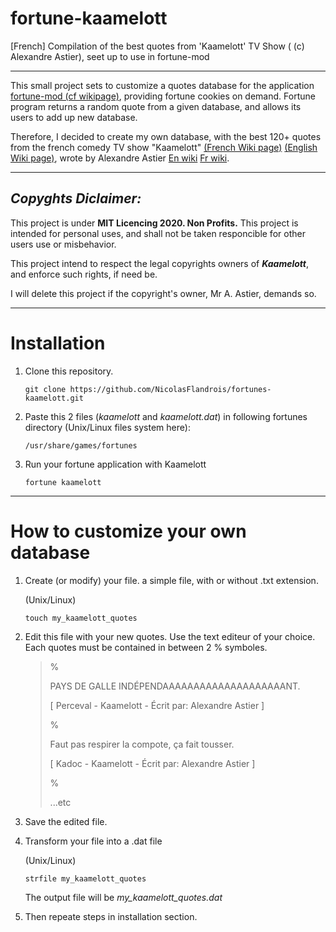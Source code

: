 # fortune-kaamelott
[French] Compilation of the best quotes from 'Kaamelott' TV Show ( (c) Alexandre Astier), seet up to use in fortune-mod

************************

This small project sets to customize a quotes database for the application [fortune-mod (cf wikipage)](https://en.wikipedia.org/wiki/Fortune_%28Unix%29), providing fortune cookies on demand.
Fortune program returns a random quote from a given database, and allows its users to add up new database.

Therefore, I decided to create my own database, with the best 120+ quotes from the french comedy TV show "Kaamelott" [(French Wiki page)](https://fr.wikipedia.org/wiki/Kaamelott) [(English Wiki page)](https://en.wikipedia.org/wiki/Kaamelott),  wrote by Alexandre Astier [En wiki](https://en.wikipedia.org/wiki/Alexandre_Astier) [Fr wiki](https://fr.wikipedia.org/wiki/Alexandre_Astier).

-------------------------
## ***Copyghts Diclaimer:***
This project is under **MIT Licencing 2020. Non Profits.**
This project is intended for personal uses, and shall not be taken responcible for other users use or misbehavior.

This project intend to respect the legal copyrights owners of ***Kaamelott***, and enforce such rights, if need be.

I will delete this project if the copyright's owner, Mr A. Astier, demands so.

----------------------------
# Installation

1. Clone this repository.

    `git clone https://github.com/NicolasFlandrois/fortunes-kaamelott.git`

2. Paste this 2 files (*kaamelott* and *kaamelott.dat*) in following fortunes directory (Unix/Linux files system here):

    `/usr/share/games/fortunes`

3. Run your fortune application with Kaamelott

    `fortune kaamelott`

-------------------------------------
# How to customize your own database

1. Create (or modify) your file. a simple file, with or without .txt extension.

    (Unix/Linux)

    `touch my_kaamelott_quotes`

2. Edit this file with your new quotes. Use the text editeur of your choice. Each quotes must be contained in between 2 % symboles.

    >
    >%
    >
    >PAYS DE GALLE INDÉPENDAAAAAAAAAAAAAAAAAAAANT.
    >
    >[ Perceval - Kaamelott - Écrit par: Alexandre Astier ]
    >
    >%
    >
    >Faut pas respirer la compote, ça fait tousser.
    >
    >[ Kadoc - Kaamelott - Écrit par: Alexandre Astier ]
    >
    >%
    >
    >...etc

3. Save the edited file.

4. Transform your file into a .dat file

    (Unix/Linux)

    `strfile my_kaamelott_quotes`

    The output file will be *my_kaamelott_quotes.dat*

5. Then repeate steps in installation section.
